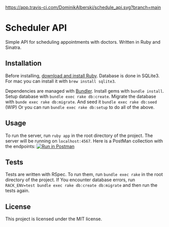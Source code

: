 https://app.travis-ci.com/DominikAlberski/schedule_api.svg?branch=main
# Scheduler API

Simple API for scheduling appointments with doctors. Written in Ruby and Sinatra.

## Installation

Before installing, [download and install Ruby](https://www.ruby-lang.org/en/documentation/installation/).
Database is done in SQLite3. For mac you can install it with `brew install sqlite3`.

Dependencies are managed with [Bundler](https://bundler.io/).
Install gems with `bundle install`.
Setup database with `bundle exec rake db:create`.
Migrate the database with `bunde exec rake db:migrate`.
And seed it `bundle exec rake db:seed` (WIP)
Or you can run `bundle exec rake db:setup` to do all of the above.

## Usage

To run the server, run `ruby app` in the root directory of the project.
The server will be running on `localhost:4567`.
Here is a PostMan collection with the endpoints: [![Run in Postman](https://run.pstmn.io/button.svg)](https://app.getpostman.com/run-collection/0b5b3b6b6b6b6b6b6b6b)


## Tests

Tests are written with RSpec. To run them, run `bundle exec rake` in the root directory of the project.
If You encounter database errors, run `RACK_ENV=test bundle exec rake db:create db:migrate` and then run the tests again.

## License

This project is licensed under the MIT license.
